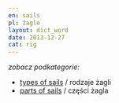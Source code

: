 ```yaml
---
en: sails
pl: żagle
layout: dict_word
date: 2013-12-27
cat: rig
---
```


*zobacz podkategorie:*

* [types of sails](/dict/t/types-of-sails/) / rodzaje żagli
* [parts of sails](/dict/p/parts-of-sails/) / części żagla


